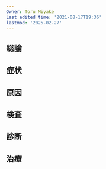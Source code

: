 ```yaml
---
Owner: Toru Miyake
Last edited time: '2021-08-17T19:36'
lastmod: '2025-02-27'
---
```

## 総論

## 症状

## 原因

## 検査

## 診断

## 治療
